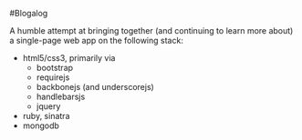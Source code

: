 #Blogalog

A humble attempt at bringing together (and continuing to learn more about) a single-page web app on the following stack:

<ul>
  <li>
    html5/css3, primarily via
    <ul>
      <li>bootstrap</li>
      <li>requirejs</li>
      <li>backbonejs (and underscorejs)</li>
      <li>handlebarsjs</li>
      <li>jquery</li>
    </ul>
  </li>
  <li>ruby, sinatra</li>
  <li>mongodb</li>
</ul>
